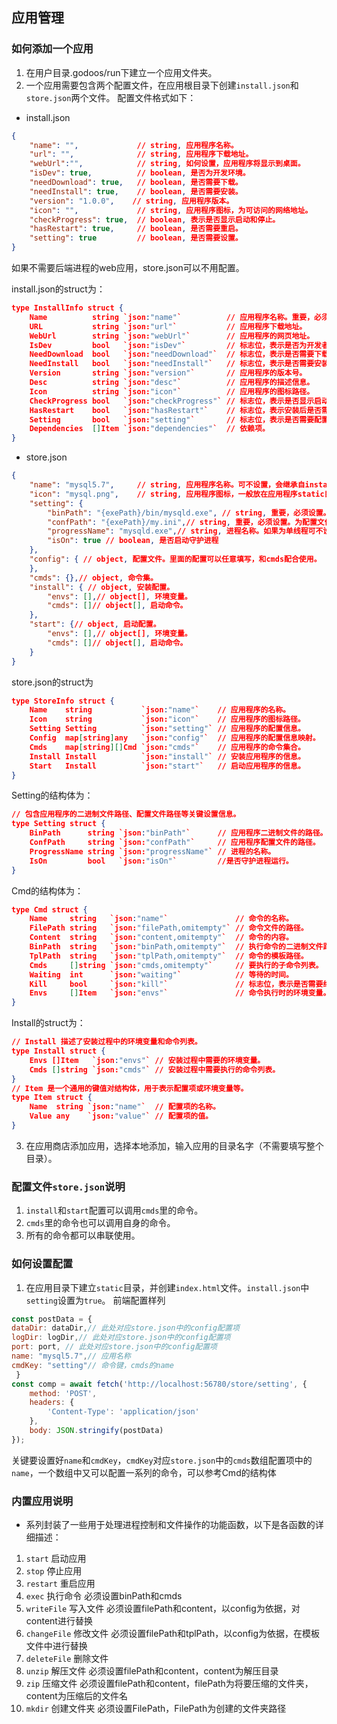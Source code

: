 ## 应用管理

### 如何添加一个应用

1. 在用户目录.godoos/run下建立一个应用文件夹。
2. 一个应用需要包含两个配置文件，在应用根目录下创建`install.json`和`store.json`两个文件。 配置文件格式如下：
- install.json
```json
{
    "name": "",             // string, 应用程序名称。
    "url": "",              // string, 应用程序下载地址。
    "webUrl":"",            // string, 如何设置，应用程序将显示到桌面。
    "isDev": true,          // boolean, 是否为开发环境。
    "needDownload": true,   // boolean, 是否需要下载。
    "needInstall": true,    // boolean, 是否需要安装。
    "version": "1.0.0",    // string, 应用程序版本。
    "icon": "",             // string, 应用程序图标，为可访问的网络地址。
    "checkProgress": true,  // boolean, 表示是否显示启动和停止。
    "hasRestart": true,     // boolean, 是否需要重启。
    "setting": true         // boolean, 是否需要设置。
}

```
如果不需要后端进程的web应用，store.json可以不用配置。

install.json的struct为：
```json
type InstallInfo struct {
	Name          string `json:"name"`          // 应用程序名称。重要，必须和应用的目录名称一致。
	URL           string `json:"url"`           // 应用程序下载地址。
	WebUrl        string `json:"webUrl"`        // 应用程序的网页地址。
	IsDev         bool   `json:"isDev"`         // 标志位，表示是否为开发者版本。
	NeedDownload  bool   `json:"needDownload"`  // 标志位，表示是否需要下载。
	NeedInstall   bool   `json:"needInstall"`   // 标志位，表示是否需要安装。
	Version       string `json:"version"`       // 应用程序的版本号。
	Desc          string `json:"desc"`          // 应用程序的描述信息。
	Icon          string `json:"icon"`          // 应用程序的图标路径。
	CheckProgress bool   `json:"checkProgress"` // 标志位，表示是否显示启动和停止。
	HasRestart    bool   `json:"hasRestart"`    // 标志位，表示安装后是否需要重启。
	Setting       bool   `json:"setting"`       // 标志位，表示是否需要配置。
	Dependencies  []Item `json:"dependencies"`  // 依赖项。
}
```

- store.json

```json
{
    "name": "mysql5.7",     // string, 应用程序名称。可不设置，会继承自install.json
    "icon": "mysql.png",    // string, 应用程序图标，一般放在应用程序static目录下。
    "setting": {
        "binPath": "{exePath}/bin/mysqld.exe", // string, 重要，必须设置。为启动程序路径。
        "confPath": "{exePath}/my.ini",// string, 重要，必须设置。为配置文件路径。
        "progressName": "mysqld.exe",// string, 进程名称。如果为单线程可不设置。
        "isOn": true // boolean, 是否启动守护进程
    },
    "config": { // object, 配置文件。里面的配置可以任意填写，和cmds配合使用。
    },
    "cmds": {},// object, 命令集。
    "install": { // object, 安装配置。
        "envs": [],// object[], 环境变量。
        "cmds": []// object[], 启动命令。
    },
    "start": {// object, 启动配置。
        "envs": [],// object[], 环境变量。
        "cmds": []// object[], 启动命令。
    }
}
```
store.json的struct为
```json
type StoreInfo struct {
	Name    string           `json:"name"`    // 应用程序的名称。
	Icon    string           `json:"icon"`    // 应用程序的图标路径。
	Setting Setting          `json:"setting"` // 应用程序的配置信息。
	Config  map[string]any   `json:"config"`  // 应用程序的配置信息映射。
	Cmds    map[string][]Cmd `json:"cmds"`    // 应用程序的命令集合。
	Install Install          `json:"install"` // 安装应用程序的信息。
	Start   Install          `json:"start"`   // 启动应用程序的信息。
}
```
Setting的结构体为：
```json
// 包含应用程序的二进制文件路径、配置文件路径等关键设置信息。
type Setting struct {
	BinPath      string `json:"binPath"`      // 应用程序二进制文件的路径。
	ConfPath     string `json:"confPath"`     // 应用程序配置文件的路径。
	ProgressName string `json:"progressName"` // 进程的名称。
	IsOn         bool   `json:"isOn"`         //是否守护进程运行。
}
```
Cmd的结构体为：
```json
type Cmd struct {
	Name     string   `json:"name"`               // 命令的名称。
	FilePath string   `json:"filePath,omitempty"` // 命令文件的路径。
	Content  string   `json:"content,omitempty"`  // 命令的内容。
	BinPath  string   `json:"binPath,omitempty"`  // 执行命令的二进制文件路径。
	TplPath  string   `json:"tplPath,omitempty"`  // 命令的模板路径。
	Cmds     []string `json:"cmds,omitempty"`     // 要执行的子命令列表。
	Waiting  int      `json:"waiting"`            // 等待的时间。
	Kill     bool     `json:"kill"`               // 标志位，表示是否需要终止之前的命令。如果setting中设置了progressName会优先杀死整个进程
	Envs     []Item   `json:"envs"`               // 命令执行时的环境变量。
}
```
Install的struct为：
```json
// Install 描述了安装过程中的环境变量和命令列表。
type Install struct {
	Envs []Item   `json:"envs"` // 安装过程中需要的环境变量。
	Cmds []string `json:"cmds"` // 安装过程中需要执行的命令列表。
}
// Item 是一个通用的键值对结构体，用于表示配置项或环境变量等。
type Item struct {
	Name  string `json:"name"`  // 配置项的名称。
	Value any    `json:"value"` // 配置项的值。
}
```

3. 在应用商店添加应用，选择本地添加，输入应用的目录名字（不需要填写整个目录）。

### 配置文件`store.json`说明

1. `install`和`start`配置可以调用`cmds`里的命令。
2. `cmds`里的命令也可以调用自身的命令。
3. 所有的命令都可以串联使用。

### 如何设置配置
1. 在应用目录下建立`static`目录，并创建`index.html`文件。`install.json`中`setting`设置为`true`。
前端配置样列
```js
const postData = {
dataDir: dataDir,// 此处对应store.json中的config配置项
logDir: logDir,// 此处对应store.json中的config配置项
port: port, // 此处对应store.json中的config配置项
name: "mysql5.7",// 应用名称
cmdKey: "setting"// 命令键，cmds的name
 }
const comp = await fetch('http://localhost:56780/store/setting', {
    method: 'POST',
    headers: {
        'Content-Type': 'application/json'
    },
    body: JSON.stringify(postData)
});
```
关键要设置好`name`和`cmdKey`，`cmdKey`对应`store.json`中的`cmds`数组配置项中的`name`，一个数组中又可以配置一系列的命令，可以参考Cmd的结构体

### 内置应用说明
- 系列封装了一些用于处理进程控制和文件操作的功能函数，以下是各函数的详细描述：
1. `start` 启动应用
2. `stop` 停止应用
3. `restart` 重启应用
4. `exec` 执行命令 必须设置binPath和cmds
5. `writeFile` 写入文件 必须设置filePath和content，以config为依据，对content进行替换
6. `changeFile` 修改文件 必须设置filePath和tplPath，以config为依据，在模板文件中进行替换
7. `deleteFile` 删除文件
8. `unzip` 解压文件 必须设置filePath和content，content为解压目录 
9. `zip` 压缩文件 必须设置filePath和content，filePath为将要压缩的文件夹，content为压缩后的文件名 
10. `mkdir` 创建文件夹 必须设置FilePath，FilePath为创建的文件夹路径  
